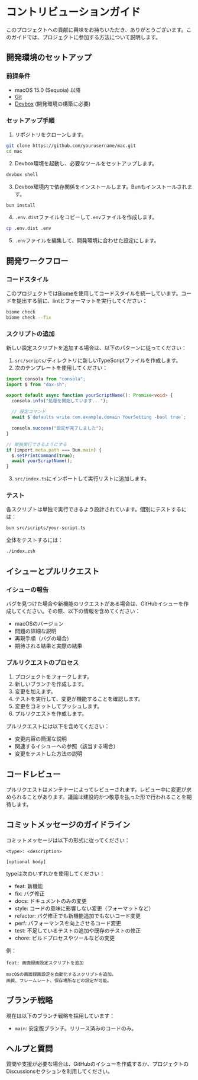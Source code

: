 # コントリビューションガイド

このプロジェクトへの貢献に興味をお持ちいただき、ありがとうございます。このガイドでは、プロジェクトに参加する方法について説明します。

## 開発環境のセットアップ

### 前提条件

- macOS 15.0 (Sequoia) 以降
- [Git](https://git-scm.com/)
- [Devbox](https://www.jetpack.io/devbox/) (開発環境の構築に必要)

### セットアップ手順

1. リポジトリをクローンします。

```bash
git clone https://github.com/yourusername/mac.git
cd mac
```

2. Devbox環境を起動し、必要なツールをセットアップします。

```bash
devbox shell
```

3. Devbox環境内で依存関係をインストールします。Bunもインストールされます。

```bash
bun install
```

4. `.env.dist`ファイルをコピーして`.env`ファイルを作成します。

```bash
cp .env.dist .env
```

5. `.env`ファイルを編集して、開発環境に合わせた設定にします。

## 開発ワークフロー

### コードスタイル

このプロジェクトでは[Biome](https://biomejs.dev/)を使用してコードスタイルを統一しています。コードを提出する前に、lintとフォーマットを実行してください：

```bash
biome check
biome check --fix
```

### スクリプトの追加

新しい設定スクリプトを追加する場合は、以下のパターンに従ってください：

1. `src/scripts/`ディレクトリに新しいTypeScriptファイルを作成します。
2. 次のテンプレートを使用してください：

```typescript
import consola from "consola";
import $ from "dax-sh";

export default async function yourScriptName(): Promise<void> {
  consola.info("処理を開始しています...");
  
  // 設定コマンド
  await $`defaults write com.example.domain YourSetting -bool true`;
  
  consola.success("設定が完了しました");
}

// 単独実行できるようにする
if (import.meta.path === Bun.main) {
  $.setPrintCommand(true);
  await yourScriptName();
}
```

3. `src/index.ts`にインポートして実行リストに追加します。

### テスト

各スクリプトは単独で実行できるよう設計されています。個別にテストするには：

```bash
bun src/scripts/your-script.ts
```

全体をテストするには：

```bash
./index.zsh
```

## イシューとプルリクエスト

### イシューの報告

バグを見つけた場合や新機能のリクエストがある場合は、GitHubイシューを作成してください。その際、以下の情報を含めてください：

- macOSのバージョン
- 問題の詳細な説明
- 再現手順（バグの場合）
- 期待される結果と実際の結果

### プルリクエストのプロセス

1. プロジェクトをフォークします。
2. 新しいブランチを作成します。
3. 変更を加えます。
4. テストを実行して、変更が機能することを確認します。
5. 変更をコミットしてプッシュします。
6. プルリクエストを作成します。

プルリクエストには以下を含めてください：

- 変更内容の簡潔な説明
- 関連するイシューへの参照（該当する場合）
- 変更をテストした方法の説明

## コードレビュー

プルリクエストはメンテナーによってレビューされます。レビュー中に変更が求められることがあります。議論は建設的かつ敬意を払った形で行われることを期待します。

## コミットメッセージのガイドライン

コミットメッセージは以下の形式に従ってください：

```
<type>: <description>

[optional body]
```

typeは次のいずれかを使用してください：

- feat: 新機能
- fix: バグ修正
- docs: ドキュメントのみの変更
- style: コードの意味に影響しない変更（フォーマットなど）
- refactor: バグ修正でも新機能追加でもないコード変更
- perf: パフォーマンスを向上させるコード変更
- test: 不足しているテストの追加や既存のテストの修正
- chore: ビルドプロセスやツールなどの変更

例：

```
feat: 画面録画設定スクリプトを追加

macOSの画面録画設定を自動化するスクリプトを追加。
画質、フレームレート、保存場所などの設定が可能。
```

## ブランチ戦略

現在は以下のブランチ戦略を採用しています：

- `main`: 安定版ブランチ。リリース済みのコードのみ。

## ヘルプと質問

質問や支援が必要な場合は、GitHubのイシューを作成するか、プロジェクトのDiscussionsセクションを利用してください。
